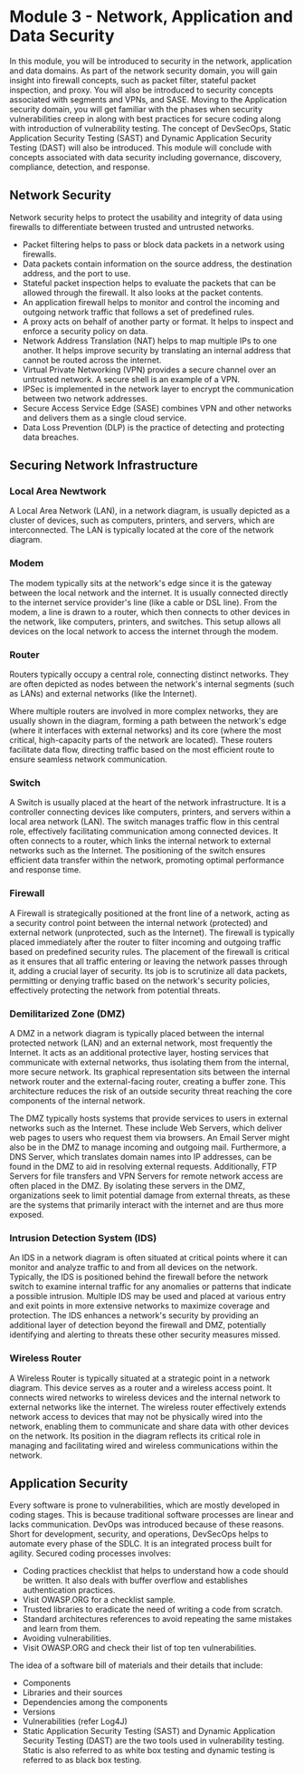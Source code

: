 # Module 3 - Network, Application and Data Security
In this module, you will be introduced to security in the network, application and data domains. As part of the network security domain, you will gain insight into firewall concepts, such as packet filter, stateful packet inspection, and proxy. You will also be introduced to security concepts associated with segments and VPNs, and SASE. Moving to the Application security domain, you will get familiar with the phases when security vulnerabilities creep in along with best practices for secure coding along with introduction of vulnerability testing. The concept of DevSecOps, Static Application Security Testing (SAST) and Dynamic Application Security Testing (DAST) will also be introduced. This module will conclude with concepts associated with data security including governance, discovery, compliance, detection, and response.

## Network Security
Network security helps to protect the usability and integrity of data using firewalls to differentiate between trusted and untrusted networks.

- Packet filtering helps to pass or block data packets in a network using firewalls.
- Data packets contain information on the source address, the destination address, and the port to use.
- Stateful packet inspection helps to evaluate the packets that can be allowed through the firewall. It also looks at the packet contents.
- An application firewall helps to monitor and control the incoming and outgoing network traffic that follows a set of predefined rules.
- A proxy acts on behalf of another party or format. It helps to inspect and enforce a security policy on data.
- Network Address Translation (NAT) helps to map multiple IPs to one another. It helps improve security by translating an internal address that cannot be routed across the internet.
- Virtual Private Networking (VPN) provides a secure channel over an untrusted network. A secure shell is an example of a VPN.
- IPSec is implemented in the network layer to encrypt the communication between two network addresses.
- Secure Access Service Edge (SASE) combines VPN and other networks and delivers them as a single cloud service.
- Data Loss Prevention (DLP) is the practice of detecting and protecting data breaches.

## Securing Network Infrastructure

### Local Area Newtwork
A Local Area Network (LAN), in a network diagram, is usually depicted as a cluster of devices, such as computers, printers, and servers, which are interconnected. The LAN is typically located at the core of the network diagram.

### Modem
The modem typically sits at the network's edge since it is the gateway between the local network and the internet. It is usually connected directly to the internet service provider's line (like a cable or DSL line). From the modem, a line is drawn to a router, which then connects to other devices in the network, like computers, printers, and switches. This setup allows all devices on the local network to access the internet through the modem.

### Router
Routers typically occupy a central role, connecting distinct networks. They are often depicted as nodes between the network's internal segments (such as LANs) and external networks (like the Internet).

Where multiple routers are involved in more complex networks, they are usually shown in the diagram, forming a path between the network's edge (where it interfaces with external networks) and its core (where the most critical, high-capacity parts of the network are located). These routers facilitate data flow, directing traffic based on the most efficient route to ensure seamless network communication.

### Switch
A Switch is usually placed at the heart of the network infrastructure. It is a controller connecting devices like computers, printers, and servers within a local area network (LAN). The switch manages traffic flow in this central role, effectively facilitating communication among connected devices. It often connects to a router, which links the internal network to external networks such as the Internet. The positioning of the switch ensures efficient data transfer within the network, promoting optimal performance and response time.

### Firewall
A Firewall is strategically positioned at the front line of a network, acting as a security control point between the internal network (protected) and external network (unprotected, such as the Internet). The firewall is typically placed immediately after the router to filter incoming and outgoing traffic based on predefined security rules. The placement of the firewall is critical as it ensures that all traffic entering or leaving the network passes through it, adding a crucial layer of security. Its job is to scrutinize all data packets, permitting or denying traffic based on the network's security policies, effectively protecting the network from potential threats.

### Demilitarized Zone (DMZ)
A DMZ in a network diagram is typically placed between the internal protected network (LAN) and an external network, most frequently the Internet. It acts as an additional protective layer, hosting services that communicate with external networks, thus isolating them from the internal, more secure network. Its graphical representation sits between the internal network router and the external-facing router, creating a buffer zone. This architecture reduces the risk of an outside security threat reaching the core components of the internal network.

The DMZ typically hosts systems that provide services to users in external networks such as the Internet. These include Web Servers, which deliver web pages to users who request them via browsers. An Email Server might also be in the DMZ to manage incoming and outgoing mail. Furthermore, a DNS Server, which translates domain names into IP addresses, can be found in the DMZ to aid in resolving external requests. Additionally, FTP Servers for file transfers and VPN Servers for remote network access are often placed in the DMZ. By isolating these servers in the DMZ, organizations seek to limit potential damage from external threats, as these are the systems that primarily interact with the internet and are thus more exposed.

### Intrusion Detection System (IDS)
An IDS in a network diagram is often situated at critical points where it can monitor and analyze traffic to and from all devices on the network. Typically, the IDS is positioned behind the firewall before the network switch to examine internal traffic for any anomalies or patterns that indicate a possible intrusion. Multiple IDS may be used and placed at various entry and exit points in more extensive networks to maximize coverage and protection. The IDS enhances a network's security by providing an additional layer of detection beyond the firewall and DMZ, potentially identifying and alerting to threats these other security measures missed.

### Wireless Router
A Wireless Router is typically situated at a strategic point in a network diagram. This device serves as a router and a wireless access point. It connects wired networks to wireless devices and the internal network to external networks like the internet. The wireless router effectively extends network access to devices that may not be physically wired into the network, enabling them to communicate and share data with other devices on the network. Its position in the diagram reflects its critical role in managing and facilitating wired and wireless communications within the network.

## Application Security

Every software is prone to vulnerabilities, which are mostly developed in coding stages. This is because traditional software processes are linear and lacks communication. DevOps was introduced because of these reasons.
Short for development, security, and operations, DevSecOps helps to automate every phase of the SDLC. It is an integrated process built for agility.
Secured coding processes involves:
- Coding practices checklist that helps to understand how a code should be written. It also deals with buffer overflow and establishes authentication practices.
- Visit OWASP.ORG for a checklist sample.
- Trusted libraries to eradicate the need of writing a code from scratch.
- Standard architectures references to avoid repeating the same mistakes and learn from them.
- Avoiding vulnerabilities.
- Visit OWASP.ORG and check their list of top ten vulnerabilities.

The idea of a software bill of materials and their details that include:
- Components
- Libraries and their sources
- Dependencies among the components
- Versions
- Vulnerabilities (refer Log4J)
- Static Application Security Testing (SAST) and Dynamic Application Security Testing (DAST) are the two tools used in vulnerability testing. Static is also referred to as white box testing and dynamic testing is referred to as black box testing.
